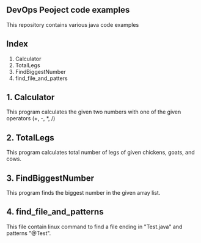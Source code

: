 ## DevOps Peoject code examples

This repository contains various java code examples

## Index
1. Calculator
2. TotalLegs
3. FindBiggestNumber
4. find_file_and_patters

## 1. Calculator
This program calculates the given two numbers with one of the given operators (+, -, *, /)

## 2. TotalLegs
This program calculates total number of legs of given chickens, goats, and cows.

## 3. FindBiggestNumber
This program finds the biggest number in the given array list.

## 4. find_file_and_patterns
This file contain linux command to find a file ending in "Test.java" and patterns "@Test".